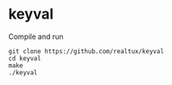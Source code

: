 # keyval

Compile and run
```
git clone https://github.com/realtux/keyval
cd keyval
make
./keyval
```
